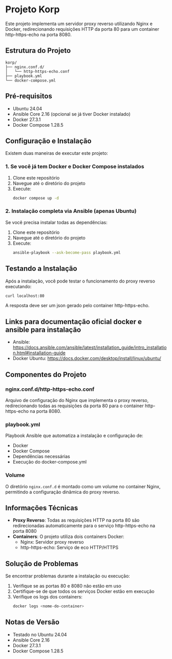 # Projeto Korp

Este projeto implementa um servidor proxy reverso utilizando Nginx e Docker, redirecionando requisições HTTP da porta 80 para um container http-https-echo na porta 8080.

## Estrutura do Projeto

```
korp/
├── nginx.conf.d/
│   └── http-https-echo.conf
├── playbook.yml
└── docker-compose.yml
```

## Pré-requisitos

- Ubuntu 24.04
- Ansible Core 2.16 (opcional se já tiver Docker instalado)
- Docker 27.3.1
- Docker Compose 1.28.5

## Configuração e Instalação

Existem duas maneiras de executar este projeto:

### 1. Se você já tem Docker e Docker Compose instalados

1. Clone este repositório
2. Navegue até o diretório do projeto
3. Execute:
   ```bash
   docker compose up -d
   ```

### 2. Instalação completa via Ansible (apenas Ubuntu)

Se você precisa instalar todas as dependências:

1. Clone este repositório
2. Navegue até o diretório do projeto
3. Execute:
   ```bash
   ansible-playbook --ask-become-pass playbook.yml
   ```

## Testando a Instalação

Após a instalação, você pode testar o funcionamento do proxy reverso executando:

```bash
curl localhost:80
```

A resposta deve ser um json gerado pelo container http-https-echo.


## Links para documentação oficial docker e ansible para instalação

- Ansible: https://docs.ansible.com/ansible/latest/installation_guide/intro_installation.html#installation-guide
- Docker Ubuntu: https://docs.docker.com/desktop/install/linux/ubuntu/

## Componentes do Projeto

### nginx.conf.d/http-https-echo.conf
Arquivo de configuração do Nginx que implementa o proxy reverso, redirecionando todas as requisições da porta 80 para o container http-https-echo na porta 8080.

### playbook.yml
Playbook Ansible que automatiza a instalação e configuração de:
- Docker
- Docker Compose
- Dependências necessárias
- Execução do docker-compose.yml

### Volume
O diretório `nginx.conf.d` é montado como um volume no container Nginx, permitindo a configuração dinâmica do proxy reverso.

## Informações Técnicas

- **Proxy Reverso**: Todas as requisições HTTP na porta 80 são redirecionadas automaticamente para o serviço http-https-echo na porta 8080
- **Containers**: O projeto utiliza dois containers Docker:
  - Nginx: Servidor proxy reverso
  - http-https-echo: Serviço de eco HTTP/HTTPS

## Solução de Problemas

Se encontrar problemas durante a instalação ou execução:

1. Verifique se as portas 80 e 8080 não estão em uso
2. Certifique-se de que todos os serviços Docker estão em execução
3. Verifique os logs dos containers:
   ```bash
   docker logs <nome-do-container>
   ```

## Notas de Versão

- Testado no Ubuntu 24.04
- Ansible Core 2.16
- Docker 27.3.1
- Docker Compose 1.28.5
